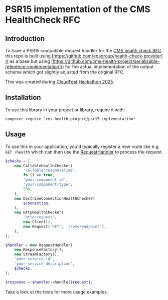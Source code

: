 # PSR15 implementation of the CMS HealthCheck RFC

## Introduction

To have a PSR15 compatible request handler for the [CMS health check RFC](https://github.com/cms-health-project/health-check-rfc) this repo is built using [https://github.com/eqsgroup/health-check-provider]() as a base but using [https://github.com/cms-health-project/serializable-reference-implementation]() for the actual implementation of the output schema which got slightly adjusted from the original RFC.

This was created during [CloudFest Hackathon 2025](https://hackathon.cloudfest.com/project/cms-health-checks-2025/).

## Installation

To use this library in your project or library, require it with:

```terminal
composer require "cms-health-project/psr15-implementation"
```

## Usage

To use this in your application, you'd typically register a new route like e.g. `GET /health` which can then use the [RequestHandler](src/RequestHandler.php) to process the request.

```php
$checks = [
    new CallableHealthChecker(
        'callable:responseTime',
        fn () => true,
        'your-component-id',
        'your-component-type',
        500,
    ),
    new DoctrineConnectionHealthChecker(
        $connection,
    ),
    new HttpHealthChecker(
        'http:request',
        new Client(),
        new Request('GET', '/some/endpoint'),
    ),
];

$handler = new RequestHandler(
    new ResponseFactory(),
    new StreamFactory(),
    'your-service-id',
    'your-service-description',
    $checks,
);

$response = $handler->handle($request);
```

Take a look at the tests for more usage examples.